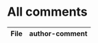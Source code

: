 # All comments

<!-- QueryToSerialize: TABLE WITHOUT ID file.link as File, author-comment FROM "My Projects/Penetoki" -->
<!-- SerializedQuery: TABLE WITHOUT ID file.link as File, author-comment FROM "My Projects/Penetoki" -->

| File | author-comment |
| ---- | -------------- |
<!-- SerializedQuery END -->
